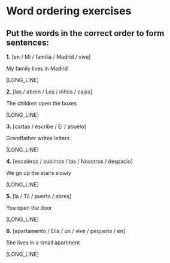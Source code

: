 # Word ordering exercises

## Put the words in the correct order to form sentences:

**1.** [en / Mi / familia / Madrid / vive]

   My family lives in Madrid

   [LONG_LINE]

**2.** [las / abren / Los / niños / cajas]

   The children open the boxes

   [LONG_LINE]

**3.** [cartas / escribe / El / abuelo]

   Grandfather writes letters

   [LONG_LINE]

**4.** [escaleras / subimos / las / Nosotros / despacio]

   We go up the stairs slowly

   [LONG_LINE]

**5.** [la / Tú / puerta / abres]

   You open the door

   [LONG_LINE]

**6.** [apartamento / Ella / un / vive / pequeño / en]

   She lives in a small apartment

   [LONG_LINE]